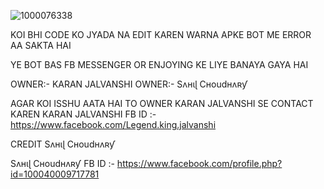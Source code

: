 ![1000076338](https://github.com/user-attachments/assets/8cdc2ce8-2133-46b4-ba74-3f5bc56a633f
)

KOI BHI CODE KO JYADA NA EDIT KAREN WARNA APKE BOT ME ERROR AA SAKTA HAI 

YE BOT BAS FB MESSENGER OR ENJOYING KE LIYE BANAYA GAYA HAI 

OWNER:- KARAN JALVANSHI 
OWNER:- Sʌʜɩɭ Cʜoudʜʌʀƴ

AGAR KOI ISSHU AATA HAI TO OWNER KARAN JALVANSHI SE CONTACT KAREN 
KARAN JALVANSHI FB ID :- https://www.facebook.com/Legend.king.jalvanshi

CREDIT Sʌʜɩɭ Cʜoudʜʌʀƴ

Sʌʜɩɭ Cʜoudʜʌʀƴ FB ID :- https://www.facebook.com/profile.php?id=100040009717781
